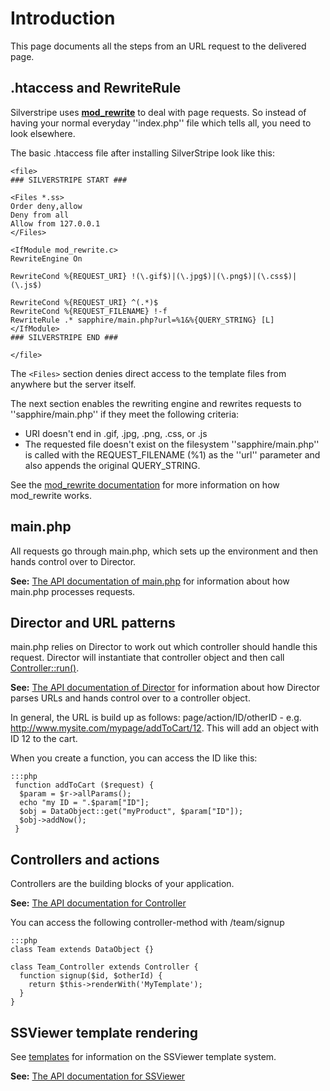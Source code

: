 # Introduction

This page documents all the steps from an URL request to the delivered page. 





## .htaccess and RewriteRule

Silverstripe uses **[mod_rewrite](http://httpd.apache.org/docs/2.0/mod/mod_rewrite.html)** to deal with page requests.
So instead of having your normal everyday ''index.php'' file which tells all, you need to look elsewhere. 

The basic .htaccess file after installing SilverStripe look like this:

	<file>
	### SILVERSTRIPE START ###

	<Files *.ss>
	Order deny,allow
	Deny from all
	Allow from 127.0.0.1
	</Files>

	<IfModule mod_rewrite.c>
	RewriteEngine On

	RewriteCond %{REQUEST_URI} !(\.gif$)|(\.jpg$)|(\.png$)|(\.css$)|(\.js$)

	RewriteCond %{REQUEST_URI} ^(.*)$
	RewriteCond %{REQUEST_FILENAME} !-f
	RewriteRule .* sapphire/main.php?url=%1&%{QUERY_STRING} [L]
	</IfModule>
	### SILVERSTRIPE END ###

	</file>
	
The `<Files>` section denies direct access to the template files from anywhere but the server itself.

The next section enables the rewriting engine and rewrites requests to ''sapphire/main.php'' if they meet the following
criteria:

*  URI doesn't end in .gif, .jpg, .png, .css, or .js
*  The requested file doesn't exist on the filesystem
''sapphire/main.php'' is called with the REQUEST_FILENAME (%1) as the ''url'' parameter and also appends the original
QUERY_STRING.

See the [mod_rewrite documentation](http://httpd.apache.org/docs/2.0/mod/mod_rewrite.html) for more information on how
mod_rewrite works.


## main.php

All requests go through main.php, which sets up the environment and then hands control over to Director. 

**See:** [The API documentation of main.php](http://api.silverstripe.org/trunk/sapphire/core/_sapphire---main.php.html)
for information about how main.php processes requests.
## Director and URL patterns

main.php relies on Director to work out which controller should handle this request.  Director will instantiate that
controller object and then call
[Controller::run()](http://api.silverstripe.org/trunk/sapphire/control/Controller.html#run).

**See:** [The API documentation of Director](http://api.silverstripe.org/trunk/sapphire/control/Director.html) for
information about how Director parses URLs and hands control over to a controller object.

In general, the URL is build up as follows: page/action/ID/otherID - e.g. http://www.mysite.com/mypage/addToCart/12. 
This will add an object with ID 12 to the cart.

When you create a function, you can access the ID like this:

	:::php
	 function addToCart ($request) {
	  $param = $r->allParams();
	  echo "my ID = ".$param["ID"];
	  $obj = DataObject::get("myProduct", $param["ID"]);
	  $obj->addNow();
	 }




## Controllers and actions

Controllers are the building blocks of your application.

**See:** [The API documentation for Controller](http://api.silverstripe.org/trunk/sapphire/control/Controller.html)

You can access the following controller-method with /team/signup

	:::php
	class Team extends DataObject {}
	
	class Team_Controller extends Controller {
	  function signup($id, $otherId) {
	    return $this->renderWith('MyTemplate');
	  }
	}


## SSViewer template rendering

See [templates](/topics/templates) for information on the SSViewer template system.

**See:** [The API documentation for SSViewer](http://api.silverstripe.org/trunk/sapphire/view/SSViewer.html)
